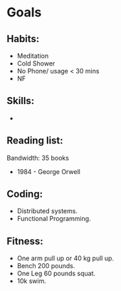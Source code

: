# Goals

## Habits:
* Meditation
* Cold Shower
* No Phone/ usage < 30 mins
* NF 

## Skills:
* 

## Reading list:
Bandwidth: 35 books
* 1984 - George Orwell

## Coding:
* Distributed systems.
* Functional Programming.

## Fitness:
* One arm pull up or 40 kg pull up.
* Bench 200 pounds.
* One Leg 60 pounds squat.
* 10k swim.
